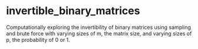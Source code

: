# invertible_binary_matrices
Computationally exploring the invertibility of binary matrices using sampling and brute force with varying sizes of m, the matrix size, and varying sizes of p, the probability of 0 or 1.
